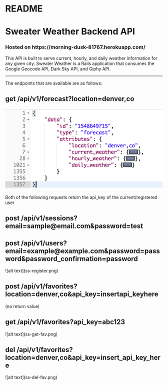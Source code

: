 # README

<h1>Sweater Weather Backend API </h1>

<h3>Hosted on https://morning-dusk-81767.herokuapp.com/ </h3>

This API is built to serve current, hourly, and daily weather information for any given city. Sweater Weather is a Rails application that consumes the Google Geocode API, Dark Sky API, and Giphy API. 

<hr>

The endpoints that are available are as follows: 

<h2>get /api/v1/forecast?location=denver,co</h2>

![alt text](ss-forecast.png)

Both of the following requests return the api_key of the current/registered user
<h2>post /api/v1/sessions?email=sample@email.com&password=test</h2>
<h2>post /api/v1/users?email=example@example.com&password=password&password_confirmation=password</h2>
 ![alt text](ss-register.png)
 


<h2>post /api/v1/favorites?location=denver,co&api_key=insertapi_keyhere</h2> (no return value)



<h2>get /api/v1/favorites?api_key=abc123</h2>
![alt text](ss-get-fav.png)



<h2>del /api/v1/favorites?location=denver,co&api_key=insert_api_key_here</h2>
![alt text](ss-del-fav.png)
